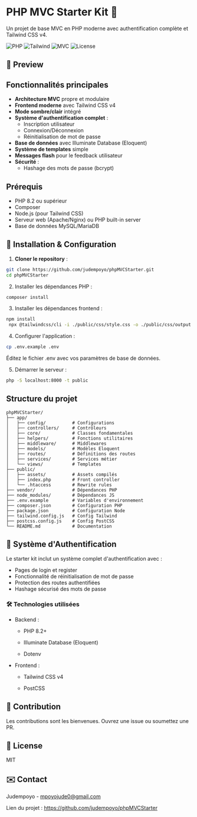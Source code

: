 
# PHP MVC Starter Kit 🚀

Un projet de base MVC en PHP moderne avec authentification complète et Tailwind CSS v4.

![PHP](https://img.shields.io/badge/PHP-8.2%2B-777BB4?logo=php)
![Tailwind](https://img.shields.io/badge/Tailwind_CSS-v4-06B6D4?logo=tailwind-css)
![MVC](https://img.shields.io/badge/Architecture-MVC-brightgreen)
![License](https://img.shields.io/badge/License-MIT-blue)
## 🎨 Preview 



## Fonctionnalités principales

- **Architecture MVC** propre et modulaire
- **Frontend moderne** avec Tailwind CSS v4
- **Mode sombre/clair** intégré
- **Système d'authentification complet** :
  - Inscription utilisateur
  - Connexion/Déconnexion
  - Réinitialisation de mot de passe
- **Base de données** avec Illuminate Database (Eloquent)
- **Système de templates** simple
- **Messages flash** pour le feedback utilisateur
- **Sécurité** :
  - Hashage des mots de passe (bcrypt)

## Prérequis

- PHP 8.2 ou supérieur
- Composer
- Node.js (pour Tailwind CSS)
- Serveur web (Apache/Nginx) ou PHP built-in server
- Base de données MySQL/MariaDB

## 🚀 Installation & Configuration

1. **Cloner le repository** :
```bash
git clone https://github.com/judempoyo/phpMVCStarter.git
cd phpMVCStarter
```
2. Installer les dépendances PHP :

```bash
composer install
```
3. Installer les dépendances frontend :

```bash
npm install
 npx @tailwindcss/cli -i ./public/css/style.css -o ./public/css/output.css --watch
```
4. Configurer l'application :

```bash
cp .env.example .env
```

  Éditez le fichier .env avec vos paramètres de base de données.

5. Démarrer le serveur :

```bash
php -S localhost:8000 -t public
```

## Structure du projet
```text
phpMVCStarter/
├── app/
│   ├── config/          # Configurations
│   ├── controllers/     # Contrôleurs
│   ├── core/            # Classes fondamentales
│   ├── helpers/         # Fonctions utilitaires
│   ├── middleware/      # Middlewares
│   ├── models/          # Modèles Eloquent
│   ├── routes/          # Définitions des routes
│   ├── services/        # Services métier
│   └── views/           # Templates
├── public/
│   ├── assets/          # Assets compilés
│   ├── index.php        # Front controller
│   └── .htaccess        # Rewrite rules
├── vendor/              # Dépendances PHP
├── node_modules/        # Dépendances JS
├── .env.example         # Variables d'environnement
├── composer.json        # Configuration PHP
├── package.json         # Configuration Node
├── tailwind.config.js   # Config Tailwind
├── postcss.config.js    # Config PostCSS
└── README.md            # Documentation
```
 
## 🔐 Système d'Authentification
Le starter kit inclut un système complet d'authentification avec :

- Pages de login et register
- Fonctionnalité de réinitialisation de mot de passe
- Protection des routes authentifiées
- Hashage sécurisé des mots de passe

### 🛠 Technologies utilisées
- Backend :

  - PHP 8.2+

  - Illuminate Database (Eloquent)

  - Dotenv

- Frontend :

  - Tailwind CSS v4

  - PostCSS


## 🤝 Contribution
Les contributions sont les bienvenues. Ouvrez une issue ou soumettez une PR.

## 📜 License
MIT

## ✉️ Contact
Judempoyo - mpoyojude0@gmail.com

Lien du projet : https://github.com/judempoyo/phpMVCStarter